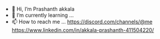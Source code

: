- 👋 Hi, I’m Prashanth akkala
- 🌱 I’m currently learning ...
- 📫 How to reach me ...
     https://discord.com/channels/@me
     https://www.linkedin.com/in/akkala-prashanth-411504220/
<!---
prashanthakkala/prashanthakkala is a ✨ special ✨ repository because its `README.md` (this file) appears on your GitHub profile.
You can click the Preview link to take a look at your changes.
--->
